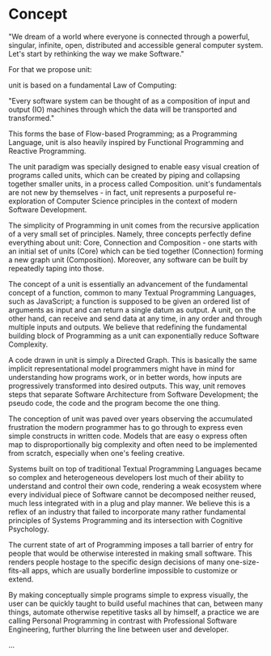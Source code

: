 # Concept

"We dream of a world where everyone is connected through a powerful, singular, infinite, open, distributed and accessible general computer system. Let's start by rethinking the way we make Software."

For that we propose unit:

unit is based on a fundamental Law of Computing: 

"Every software system can be thought of as a composition of input and output (IO) machines through which the data will be transported and transformed."

This forms the base of Flow-based Programming; as a Programming Language, unit is also heavily inspired by Functional Programming and Reactive Programming. 

The unit paradigm was specially designed to enable easy visual creation of programs called units, which can be created by piping and collapsing together smaller units, in a process called Composition. unit's fundamentals are not new by themselves - in fact, unit represents a purposeful re-exploration of Computer Science principles in the context of modern Software Development.

The simplicity of Programming in unit comes from the recursive application of a very small set of principles. Namely, three concepts perfectly define everything about unit: Core, Connection and Composition - one starts with an initial set of units (Core) which can be tied together (Connection) forming a new graph unit (Composition). Moreover, any software can be built by repeatedly taping into those. 

The concept of a unit is essentially an advancement of the fundamental concept of a function, common to many Textual Programming Languages, such as JavaScript; a function is supposed to be given an ordered list of arguments as input and can return a single datum as output. A unit, on the other hand, can receive and send data at any time, in any order and through multiple inputs and outputs. We believe that redefining the fundamental building block of Programming as a unit can exponentially reduce Software Complexity. 

A code drawn in unit is simply a Directed Graph. This is basically the same implicit representational model programmers might have in mind for understanding how programs work, or in better words, how inputs are progressively transformed into desired outputs. This way, unit removes steps that separate Software Architecture from Software Development; the pseudo code, the code and the program become the one thing.

The conception of unit was paved over years observing the accumulated frustration the modern programmer has to go through to express even simple constructs in written code. Models that are easy o express often map to disproportionally big complexity and often need to be implemented from scratch, especially when one's feeling creative.

Systems built on top of traditional Textual Programming Languages became so complex and heterogeneous developers lost much of their ability to understand and control their own code, rendering a weak ecosystem where every individual piece of Software cannot be decomposed neither reused, much less integrated with in a plug and play manner. We believe this is a reflex of an industry that failed to incorporate many rather fundamental principles of Systems Programming and its intersection with Cognitive Psychology.

The current state of art of Programming imposes a tall barrier of entry for people that would be otherwise interested in making small software. This renders people hostage to the specific design decisions of many one-size-fits-all apps, which are usually borderline impossible to customize or extend. 

By making conceptually simple programs simple to express visually, the user can be quickly taught to build useful machines that can, between many things, automate otherwise repetitive tasks all by himself, a practice we are calling Personal Programming in contrast with Professional Software Engineering, further blurring the line between user and developer. 

...